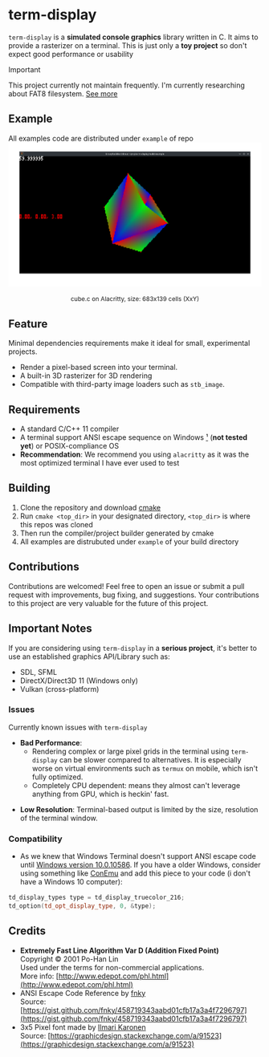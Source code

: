 term-display
=====
`term-display` is a **simulated console graphics** library written in C. It aims to provide a rasterizer on a terminal. This is just only a **toy project** so don't expect good performance or usability

> [!IMPORTANT]
> This project currently not maintain frequently. I'm currently researching about FAT8 filesystem. [See more](https://github.com/binaryfox0/fat8-the-mystery)

## Example
All examples code are distributed under `example` of repo
![image](img/screenshot.png)
<p align="center" style="font-size:12px;">cube.c on Alacritty, size: 683x139 cells (XxY)</p>

## Feature
Minimal dependencies requirements make it ideal for small, experimental projects.

- Render a pixel-based screen into your terminal.
- A built-in 3D rasterizer for 3D rendering
- Compatible with third-party image loaders such as `stb_image`.

## Requirements
- A standard C/C++ 11 compiler
- A terminal support ANSI escape sequence on Windows [¹](#compatibility) (**not tested yet**)  or POSIX-compliance OS
- **Recommendation**: We recommend you using `alacritty` as it was the most optimized terminal I have ever used to test

## Building
1. Clone the repository and download [cmake](https://cmake.org/download/)
2. Run `cmake <top_dir>` in your designated directory, `<top_dir>` is where this repos was cloned
3. Then run the compiler/project builder generated by cmake
4. All examples are distrubuted under `example` of your build directory

## Contributions
Contributions are welcomed! Feel free to open an issue or submit a pull request with improvements, bug fixing, and suggestions. Your contributions to this project are very valuable for the future of this project.

## Important Notes
If you are considering using `term-display` in a **serious project**, it's better to use an established graphics API/Library such as:
 - SDL, SFML
 - DirectX/Direct3D 11 (Windows only)
 - Vulkan (cross-platform)
### Issues
Currently known issues with `term-display`
 * **Bad Performance**:
   - Rendering complex or large pixel grids in the terminal using `term-display` can be slower compared to alternatives. It is especially worse on virtual environments such as `termux` on mobile, which isn't fully optimized.
   - Completely CPU dependent: means they almost can't leverage anything from GPU, which is heckin' fast.
 - **Low Resolution**: Terminal-based output is limited by the size, resolution of the terminal window.
### Compatibility
- As we knew that Windows Terminal doesn't support ANSI escape code until [Windows version 10.0.10586](https://superuser.com/a/1300251). If you have a older Windows, consider using something like [ConEmu](https://conemu.github.io/) and add this piece to your code (i don't have a Windows 10 computer):

```cpp
td_display_types type = td_display_truecolor_216;
td_option(td_opt_display_type, 0, &type);
```

## Credits
- **Extremely Fast Line Algorithm Var D (Addition Fixed Point)**  
  Copyright © 2001 Po-Han Lin  
  Used under the terms for non-commercial applications.  
  More info: [http://www.edepot.com/phl.html](http://www.edepot.com/phl.html)
- ANSI Escape Code Reference by [fnky](https://github.com/fnky)  
  Source: [https://gist.github.com/fnky/458719343aabd01cfb17a3a4f7296797](https://gist.github.com/fnky/458719343aabd01cfb17a3a4f7296797)
- 3x5 Pixel font made by [Ilmari Karonen](https://graphicdesign.stackexchange.com/users/3239/ilmari-karonen)  
  Source: [https://graphicdesign.stackexchange.com/a/91523](https://graphicdesign.stackexchange.com/a/91523)
